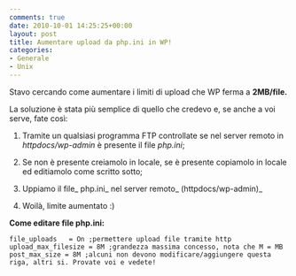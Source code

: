 ```yaml
---
comments: true
date: 2010-10-01 14:25:25+00:00
layout: post
title: Aumentare upload da php.ini in WP!
categories:
- Generale
- Unix
---
```


Stavo cercando come aumentare i limiti di upload che WP ferma a **2MB/file.**

La soluzione è stata più semplice di quello che credevo e, se anche a voi serve, fate così:



	
  1. Tramite un qualsiasi programma FTP controllate se nel server remoto in _httpdocs/wp-admin_ è presente il file _php.ini_;

	
  2. Se non è presente creiamolo in locale, se è presente copiamolo in locale ed editiamolo come scritto sotto;

	
  3. Uppiamo il file_ php.ini_ nel server remoto_ (httpdocs/wp-admin)_

	
  4. Woilà, limite aumentato :)


**Come editare file php.ini:**


`file_uploads	= On ;permettere upload file tramite http
upload_max_filesize = 8M ;grandezza massima concesso, nota che M = MB
post_max_size = 8M ;alcuni non devono modificare/aggiungere questa riga, altri si. Provate voi e vedete!`
